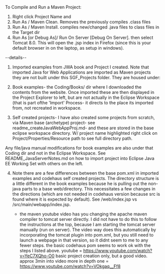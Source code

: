 To Compile and Run a Maven Project:
1) Right click Project Name and 
2) Run As / Maven Clean.  Removes the previously compiles .class files
3) Run As / Maven Install.  compiles new/changed .java files to class files in the Target dir
4) Run As [or Debug As]/ Run On Server [Debug On Server].  then select Tomcat 8.0.  This will open the .jsp index in Firefox (since this is your default browser in on the laptop, as setup in windows).

--details--
1) Imported examples from JWA book and Project I created.  Note that imported Java for Web Applications are imported as Maven projects
they are not built under this SGF_Projects folder.  They are housed under:

2) Book examples- the Coding/Books/ dir where I downloaded the contents from the website.  Once imported these are then displayed in the Project Explorer to left, but are not actually in the Eclipse Workspace (that is part ofthe 'Import' Process- it directs to the place its imported from, not recreated in workspace.

3) Self created projects-  I have also created some projects from scratch, via Maven base (archetype) project- see readme_createJavaWebAppProj.md- and these are stored in the base eclipse workspace directory.  W/ project name highlighted right click on Project/Properties/Resource path to see full directory path.

Any file/java manual modifications for book examples are also under that Coding dir and not in the Eclipse Workspace.  See README_JavaServerNotes.md  on how to import project into Eclipse Java EE Working Set with others on the left.

4) Note there are a few differences between the base pom.xml in imported examples and codehaus self created projects.  The directory structure is a little different in the book examples because he is pulling out the non-java parts to a base web/directory.  This necessitates a few changes in the <build> directions (which are not needed in codehaus version because src is found where it is expected by default).  See /web/index.jsp vs /src/main/webapp/index.jsp.  
	- the maven youtube video has you changing the apache maven compiler to tomcat server directly.  I did not have to do this to follow the instructions at the top, because I am starting the tomcat server manually (run on server).  The video way does this automatically by incorporating the tomcat plugin into pom.xml, but you still need to launch a webpage in that version, so it didnt seem to me to any fewer steps.  the basic codehaus pom seems to work ok with the steps I listed above.
	youtube = https://www.youtube.com/watch?v=YeC7XQho-O0  basic project creation only, but a good video.  approx 3min into video
	more in depth one = https://www.youtube.com/watch?v=VOkgaq__Ff8


